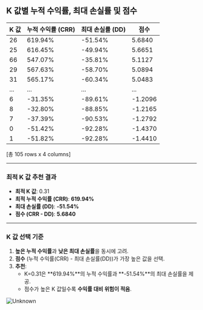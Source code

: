## K 값별 누적 수익률, 최대 손실률 및 점수

| K 값 | 누적 수익률 (CRR) | 최대 손실률 (DD) | 점수         |
|------|-------------------|------------------|--------------|
| 26   | 619.94%           | -51.54%          | 5.6840       |
| 25   | 616.45%           | -49.94%          | 5.6651       |
| 66   | 547.07%           | -35.81%          | 5.1127       |
| 29   | 567.63%           | -58.70%          | 5.0894       |
| 31   | 565.17%           | -60.34%          | 5.0483       |
| ...  | ...               | ...              | ...          |
| 6    | -31.35%           | -89.61%          | -1.2096      |
| 8    | -32.80%           | -88.85%          | -1.2165      |
| 7    | -37.39%           | -90.53%          | -1.2792      |
| 0    | -51.42%           | -92.28%          | -1.4370      |
| 1    | -51.82%           | -92.28%          | -1.4410      |

[총 105 rows x 4 columns]

---

### **최적 K 값 추천 결과**
- **최적 K 값**: 0.31  
- **최적 누적 수익률 (CRR)**: **619.94%**  
- **최대 손실률 (DD)**: **-51.54%**  
- **점수 (CRR - DD)**: **5.6840**

---

### **K 값 선택 기준**
1. **높은 누적 수익률**과 **낮은 최대 손실률**을 동시에 고려.
2. **점수** (누적 수익률(CRR) - 최대 손실률(DD))가 가장 높은 값을 선택.
3. **추천**:  
   - K=0.31은 **619.94%**의 누적 수익률과 **-51.54%**의 최대 손실률을 제공.  
   - 점수가 높은 K 값일수록 **수익률 대비 위험이 적음**.

  
![Unknown](https://github.com/user-attachments/assets/35ad31b4-0949-4cbb-a7b5-bdccc88e3048)
